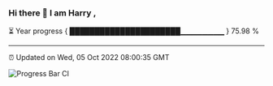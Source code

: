 ### Hi there 👋 I am Harry , 

⏳ Year progress { ██████████████████████▁▁▁▁▁▁▁▁ } 75.98 %

---

⏰ Updated on Wed, 05 Oct 2022 08:00:35 GMT

![Progress Bar CI](https://github.com/duykhang68/duykhang68/workflows/Progress%20Bar%20CI/badge.svg)
